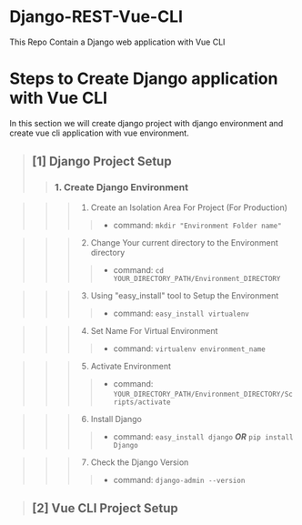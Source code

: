 # Django-REST-Vue-CLI
This Repo Contain a Django web application with Vue CLI


# Steps to Create Django application with Vue CLI
In this section we will create django project with django environment and create vue cli application with vue environment.

> ## [1] Django Project Setup
>> ### 1. Create Django Environment

>>> 1. Create an Isolation Area For Project (For Production)
>>>> - command: `mkdir "Environment Folder name"`

>>> 2. Change Your current directory to the Environment directory
>>>> - command: `cd YOUR_DIRECTORY_PATH/Environment_DIRECTORY`

>>> 3. Using "easy_install" tool to Setup the Environment
>>>> - command: `easy_install virtualenv`

>>> 4. Set Name For Virtual Environment
>>>> - command: `virtualenv environment_name`

>>> 5. Activate Environment
>>>> - command: `YOUR_DIRECTORY_PATH/Environment_DIRECTORY/Scripts/activate`

>>> 6. Install Django
>>>> - command: `easy_install django` ***OR*** `pip install Django`

>>> 7. Check the Django Version
>>>> - command: `django-admin --version`


> ## [2] Vue CLI Project Setup
>>
